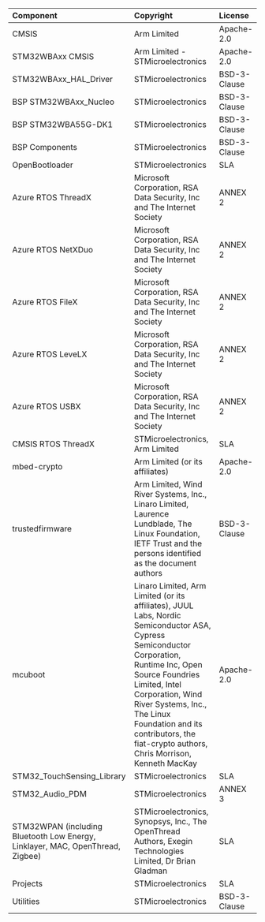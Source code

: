 | Component                                                                      | Copyright                                                                                                                                                                                                                                                                                                                 | License                                   |
|:---------                                                                      |:----------                                                                                                                                                                                                                                                                                                                |:-------                                   |
| CMSIS                                                                          | Arm Limited                                                                                                                                                                                                                                                                                                               | Apache-2.0                                |
| STM32WBAxx CMSIS                                                               | Arm Limited - STMicroelectronics                                                                                                                                                                                                                                                                                          | Apache-2.0                                |
| STM32WBAxx_HAL_Driver                                                          | STMicroelectronics                                                                                                                                                                                                                                                                                                        | BSD-3-Clause                              |
| BSP STM32WBAxx_Nucleo                                                          | STMicroelectronics                                                                                                                                                                                                                                                                                                        | BSD-3-Clause                              |
| BSP STM32WBA55G-DK1                                                            | STMicroelectronics                                                                                                                                                                                                                                                                                                        | BSD-3-Clause                              |
| BSP Components                                                                 | STMicroelectronics                                                                                                                                                                                                                                                                                                        | BSD-3-Clause                              |                                 
| OpenBootloader                                                                 | STMicroelectronics                                                                                                                                                                                                                                                                                                        | SLA                                       |
| Azure RTOS ThreadX                                                             | Microsoft Corporation, RSA Data Security, Inc and The Internet Society                                                                                                                                                                                                                                                    | ANNEX 2                                   |
| Azure RTOS NetXDuo                                                             | Microsoft Corporation, RSA Data Security, Inc and The Internet Society                                                                                                                                                                                                                                                    | ANNEX 2                                   |
| Azure RTOS FileX                                                               | Microsoft Corporation, RSA Data Security, Inc and The Internet Society                                                                                                                                                                                                                                                    | ANNEX 2                                   |
| Azure RTOS LeveLX                                                              | Microsoft Corporation, RSA Data Security, Inc and The Internet Society                                                                                                                                                                                                                                                    | ANNEX 2                                   |
| Azure RTOS USBX                                                                | Microsoft Corporation, RSA Data Security, Inc and The Internet Society                                                                                                                                                                                                                                                    | ANNEX 2                                   |
| CMSIS RTOS ThreadX                                                             | STMicroelectronics, Arm Limited                                                                                                                                                                                                                                                                                           | SLA                                       |
| mbed-crypto                                                                    | Arm Limited (or its affiliates)                                                                                                                                                                                                                                                                                           | Apache-2.0                                |
| trustedfirmware                                                                | Arm Limited, Wind River Systems, Inc., Linaro Limited, Laurence Lundblade, The Linux Foundation, IETF Trust and the persons identified as the document authors                                                                                                                                                            | BSD-3-Clause                              |
| mcuboot                                                                        | Linaro Limited, Arm Limited (or its affiliates), JUUL Labs, Nordic Semiconductor ASA, Cypress Semiconductor Corporation,  Runtime Inc, Open Source Foundries Limited,  Intel Corporation,  Wind River Systems, Inc., The Linux Foundation and its contributors,  the fiat-crypto authors, Chris Morrison,  Kenneth MacKay | Apache-2.0                                |
| STM32_TouchSensing_Library                                                     | STMicroelectronics                                                                                                                                                                                                                                                                                                        | SLA                                       |
| STM32_Audio_PDM                                                                | STMicroelectronics                                                                                                                                                                                                                                                                                                        | ANNEX 3                                   |                                                                                  
| STM32WPAN (including Bluetooth Low Energy, Linklayer, MAC, OpenThread, Zigbee) | STMicroelectronics, Synopsys, Inc., The OpenThread Authors, Exegin Technologies Limited, Dr Brian Gladman                                                                                                                                                                                                                 | SLA                                       |                                                                                  
| Projects                                                                       | STMicroelectronics                                                                                                                                                                                                                                                                                                        | SLA                                       |
| Utilities                                                                      | STMicroelectronics                                                                                                                                                                                                                                                                                                        | BSD-3-Clause                              |
